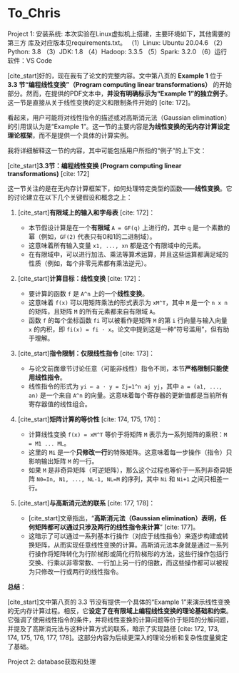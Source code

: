 # To_Chris

Project 1: 
安装系统:    本次实验在Linux虚拟机上搭建，主要环境如下，其他需要的第三方
库及对应版本见requirements.txt。
（1）Linux: Ubuntu 20.04.6
（2）Python: 3.8
（3）JDK: 1.8
（4）Hadoop: 3.3.5
（5）Spark: 3.2.0
（6）运行软件：VS Code


[cite_start]好的，现在我有了论文的完整内容。文中第八页的 **Example 1** 位于 **3.3 节“编程线性变换”（Program computing linear transformations）** 的开始部分。然而，在提供的PDF文本中，**并没有明确标示为“Example 1”的独立例子**。这一节是直接从关于线性变换的定义和限制条件开始的 [cite: 172]。

看起来，用户可能将对线性指令的描述或对高斯消元法（Gaussian elimination）的引用误认为是“Example 1”。这一节的主要内容是**为线性变换的无内存计算设定理论框架**，而不是提供一个具体的计算实例。

我将详细解释这一节的内容，其中可能包括用户所指的“例子”的上下文：

[cite_start]**3.3节：编程线性变换 (Program computing linear transformations)** [cite: 172]

这一节关注的是在无内存计算框架下，如何处理特定类型的函数——**线性变换**。它的讨论建立在以下几个关键假设和概念之上：

1.  [cite_start]**有限域上的输入和字母表** [cite: 172]：
    * 本节假设计算是在一个**有限域** `A = GF(q)` 上进行的，其中 `q` 是一个素数的幂（例如，`GF(2)` 代表只有0和1的二进制域）。
    * 这意味着所有输入变量 `x1, ..., xn` 都是这个有限域中的元素。
    * 在有限域中，可以进行加法、乘法等算术运算，并且这些运算都满足域的性质（例如，每个非零元素都有乘法逆元）。

2.  [cite_start]**计算目标：线性变换** [cite: 172]：
    * 要计算的函数 `f` 是 `A^n` 上的一个**线性变换**。
    * 这意味着 `f(x)` 可以用矩阵乘法的形式表示为 `xM^T`，其中 `M` 是一个 `n x n` 的矩阵，且矩阵 `M` 的所有元素都来自有限域 `A`。
    * 函数 `f` 的每个坐标函数 `fi` 可以被看作是矩阵 `M` 的第 `i` 行向量与输入向量 `x` 的内积，即 `fi(x) = fi ⋅ x`。论文中提到这是一种“符号滥用”，但有助于理解。

3.  [cite_start]**指令限制：仅限线性指令** [cite: 173]：
    * 与论文前面章节讨论任意（可能非线性）指令不同，本节**严格限制只能使用线性指令**。
    * 线性指令的形式为 `yi ← a ⋅ y = Σj=1^n aj yj`，其中 `a = (a1, ..., an)` 是一个来自 `A^n` 的向量。这意味着每个寄存器的更新值都是当前所有寄存器值的线性组合。

4.  [cite_start]**矩阵计算的等价性** [cite: 174, 175, 176]：
    * 计算线性变换 `f(x) = xM^T` 等价于将矩阵 `M` 表示为一系列矩阵的乘积：`M = M1 ... ML`。
    * 这里的 `Mi` 是一个**只修改一行**的特殊矩阵。这意味着每一步操作（指令）只影响输出矩阵 `M` 的一行。
    * 如果 `M` 是非奇异矩阵（可逆矩阵），那么这个过程也等价于一系列非奇异矩阵 `N0=In, N1, ..., NL-1, NL=M` 的序列，其中 `Ni` 和 `Ni+1` 之间只相差一行。

5.  [cite_start]**与高斯消元法的联系** [cite: 177, 178]：
    * [cite_start]文章指出，“**高斯消元法（Gaussian elimination）表明，任何矩阵都可以通过只涉及两行的线性指令来计算**” [cite: 177]。
    * 这暗示了可以通过一系列基本行操作（对应于线性指令）来逐步构建或转换矩阵，从而实现任意线性变换的计算。高斯消元法本身就是通过一系列行操作将矩阵转化为行阶梯形或简化行阶梯形的方法，这些行操作包括行交换、行乘以非零常数、一行加上另一行的倍数，而这些操作都可以被视为只修改一行或两行的线性指令。

**总结**：

[cite_start]文中第八页的 3.3 节没有提供一个具体的“Example 1”来演示线性变换的无内存计算过程。相反，它**设定了在有限域上编程线性变换的理论基础和约束**。它强调了使用线性指令的条件，并将线性变换的计算问题等价于矩阵的分解问题，并提及了高斯消元法与这种计算方式的联系，暗示了实现路径 [cite: 172, 173, 174, 175, 176, 177, 178]。这部分内容为后续更深入的理论分析和复杂性度量奠定了基础。



Project 2: database获取和处理

